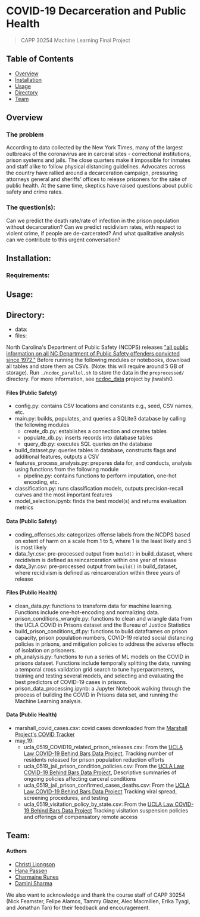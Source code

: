 # COVID-19 Decarceration and Public Health
> CAPP 30254 Machine Learning Final Project

## Table of Contents
- [Overview](#overview)
- [Installation](#installation)
- [Usage](#usage)
- [Directory](#directory)
- [Team](#team)

## Overview
### The problem
According to data collected by the New York Times, many of the largest outbreaks of the coronavirus are in carceral sites - correctional institutions, prison systems and jails. The close quarters make it impossible for inmates and staff alike to follow physical distancing guidelines. Advocates across the country have rallied around a decarceration campaign, pressuring attorneys general and sheriffs’ offices to release prisoners for the sake of public health. At the same time, skeptics have raised questions about public safety and crime rates.
### The question(s):
Can we predict the death rate/rate of infection in the prison population without decarceration? Can we predict recidivism rates, with respect to violent crime, if people are de-carcerated? And what qualitative analysis can we contribute to this urgent conversation?

## Installation:
### Requirements:

## Usage:

## Directory:
  - data:
  - files:

North Carolina's Department of Public Safety (NCDPS) releases ["all public information on all NC Department of Public Safety offenders convicted since 1972."](http://webapps6.doc.state.nc.us/opi/downloads.do?method=view) Before running the following modules or notebooks, download all tables and store them as CSVs. (Note: this will require around 5 GB of storage). Run ```./ncdoc_parallel.sh``` to store the data in the ```preprocessed/``` directory. For more information, see [ncdoc_data](https://github.com/jtwalsh0/ncdoc_data) project by jtwalsh0.

#### Files (Public Safety)
  - config.py: contains CSV locations and constants e.g., seed, CSV names, etc.
  - main.py: builds, populates, and queries a SQLite3 database by calling
             the following modules
    - create_db.py: establishes a connection and creates tables
    - populate_db.py: inserts records into database tables
    - query_db.py: executes SQL queries on the database
  - build_dataset.py: queries tables in database, constructs flags and additional
                      features, outputs a CSV
  - features_process_analysis.py: prepares data for, and conducts, analysis using
                                  functions from the following module
    - pipeline.py: contains functions to perform imputation, one-hot encoding, etc.
  - classification.py: runs classification models, outputs precision-recall curves
                       and the most important features
  - model_selection.ipynb: finds the best model(s) and returns evaluation metrics

#### Data (Public Safety)
  - coding_offenses.xls: categorizes offense labels from the NCDPS based on extent of
                         harm on a scale from 1 to 5, where 1 is the least likely and
                         5 is most likely
  - data_1yr.csv: pre-processed output from ```build()``` in build_dataset, where
                  recidivism is defined as reincarceration within one year of
                  release
  - data_3yr.csv: pre-processed output from ```build()``` in build_dataset, where
                  recidivism is defined as reincarceration within three years of
                  release

#### Files (Public Health)
  - clean_data.py: functions to transform data for machine learning. Functions
                   include one-hot-encoding and normalizing data. 
  - prison_conditions_wrangle.py: functions to clean and wrangle data from the UCLA
                                  COVID in Prisons dataset and the Bureau of Justice Statistics
  - build_prison_conditions_df.py: functions to build dataframes on prison capacity,
                                   prison population numbers, COVID-19 related social distancing policies in
                                   prisons, and mitigation policies to address the adverse effects of isolation
                                  on prisoners. 
  - ph_analysis.py: functions to run a series of ML models on the COVID in prisons 
                    dataset. Functions include temporally splitting the data, running a 
                    temporal cross validation grid search to tune hyperparameters, training and
                    testing several models, and selecting and evaluating the best predictors of
                    COVID-19 cases in prisons. 
  - prison_data_processing.ipynb: a Jupyter Notebook walking through the process of
                                  building the COVID in Prisons data set, and running the Machine Learning
                                  analysis.

#### Data (Public Health)
 - marshall_covid_cases.csv: covid cases downloaded from the [Marshall Project's COVID Tracker](https://github.com/themarshallproject/COVID_prison_data)
 - may_19:
     - ucla_0519_COVID19_related_prison_releases.csv: From the [UCLA Law COVID-19 Behind Bars Data Project](https://docs.google.com/spreadsheets/d/1X6uJkXXS-O6eePLxw2e4JeRtM41uPZ2eRcOA_HkPVTk/edit#gid=1641553906), Tracking number of residents released for prison population reduction efforts			
     - ucla_0519_jail_prison_condition_policies.csv: From the [UCLA Law COVID-19 Behind Bars Data Project](https://docs.google.com/spreadsheets/d/1X6uJkXXS-O6eePLxw2e4JeRtM41uPZ2eRcOA_HkPVTk/edit#gid=1641553906), Descriptive summaries of ongoing policies affecting carceral conditions
     - ucla_0519_jail_prison_confirmed_cases_deaths.csv: From the [UCLA Law COVID-19 Behind Bars Data Project](https://docs.google.com/spreadsheets/d/1X6uJkXXS-O6eePLxw2e4JeRtM41uPZ2eRcOA_HkPVTk/edit#gid=1641553906) Tracking viral spread, screening procedures, and testing			
     -  ucla_0519_visitation_policy_by_state.csv: From the [UCLA Law COVID-19 Behind Bars Data Project](https://docs.google.com/spreadsheets/d/1X6uJkXXS-O6eePLxw2e4JeRtM41uPZ2eRcOA_HkPVTk/edit#gid=1641553906) Tracking visitation suspension policies and offerings of compensatory remote access

## Team:
#### Authors
- [Christi Liongson](https://github.com/christi-liongson)
- [Hana Passen](https://github.com/hpassen)
- [Charmaine Runes](https://github.com/crunes)
- [Damini Sharma](https://github.com/DSharm)

We also want to acknowledge and thank the course staff of CAPP 30254 (Nick Feamster, Felipe Alamos, Tammy Glazer, Alec Macmillen, Erika Tyagi, and Jonathan Tan) for their feedback and encouragement.
